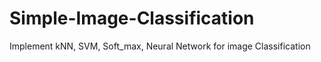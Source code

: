 # Simple-Image-Classification
Implement kNN, SVM, Soft_max, Neural Network for image Classification
